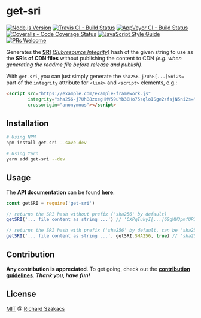 # get-sri

[![Node.js Version][node-badge]][node-url]
[![Travis CI - Build Status][travis-badge]][travis-url]
[![AppVeyor CI - Build Status][appveyor-badge]][appveyor-url]
[![Coveralls - Code Coverage Status][cov-badge]][cov-url]
[![JavaScript Style Guide][jsstd-badge]][jsstd-url]
[![PRs Welcome][pr-badge]][pr-url]

Generates the [**SRI**][sri-url] [*(Subresource Integrity)*][sri-url] hash of the given string 
to use as the **SRIs of CDN files** without publishing the content to CDN 
*(e.g. when generating the readme file before release and publish)*.

With `get-sri`, you can just simply generate the `sha256-j7UhB[...]5ni2s=` part of the `integrity` attribute
for `<link>` and `<script>` elements, e.g.: 

```html
<script src="https://example.com/example-framework.js" 
        integrity="sha256-j7UhB8zxegHMV59uYb38Ho75sqloISge2+fsjN5ni2s=" 
        crossorigin="anonymous"></script>
```

## Installation

```bash
# Using NPM
npm install get-sri --save-dev
```

```bash
# Using Yarn
yarn add get-sri --dev
```

## Usage

The **API documentation** can be found [**here**](doc/API.md).

```javascript
const getSRI = require('get-sri')

// returns the SRI hash without prefix ('sha256' by default)
getSRI('... file content as string ...') // 'OXPgIukyI[...]6SgMU3pmfURI='

// returns the SRI hash with prefix ('sha256' by default, can be 'sha256', 'sha384', or 'sha512')
getSRI('... file content as string ...', getSRI.SHA256, true) // 'sha256-OXPgIukyI[...]6SgMU3pmfURI='
```

## Contribution

**Any contribution is appreciated**. To get going, check out the 
[**contribution guidelines**](CONTRIBUTING.md). ***Thank you, have fun!***

## License

[MIT](LICENSE.md) @ [Richard Szakacs](https://www.github.com/richardszkcs)


  [node-badge]:     https://img.shields.io/badge/Node-4+-brightgreen.svg?longCache=true&style=flat
  [node-url]:       https://travis-ci.org/ntbx/get-sri
  [travis-badge]:   https://travis-ci.org/ntbx/get-sri.svg?branch=master
  [travis-url]:     https://travis-ci.org/ntbx/get-sri
  [appveyor-badge]: https://ci.appveyor.com/api/projects/status/09qmd4yk9arxyeph?svg=true
  [appveyor-url]:   https://ci.appveyor.com/project/richardszkcs/get-sri

  [cov-badge]:      https://coveralls.io/repos/github/ntbx/get-sri/badge.svg?branch=master
  [cov-url]:        https://coveralls.io/github/ntbx/get-sri?branch=master

  [jsstd-badge]:    https://img.shields.io/badge/code_style-standard-brightgreen.svg
  [jsstd-url]:      https://standardjs.com
  
  [pr-badge]:       https://img.shields.io/badge/PRs-welcome-brightgreen.svg?style=flat-square
  [sri-url]:        https://developer.mozilla.org/en-US/docs/Web/Security/Subresource_Integrity
  [pr-url]:         CONTRIBUTING.md
